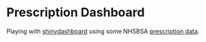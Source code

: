 # Prescription Dashboard

Playing with [shinydashboard](http://rstudio.github.io/shinydashboard/) using some NHSBSA [prescription data](http://www.nhsbsa.nhs.uk/PrescriptionServices/3164.aspx).
